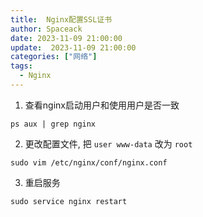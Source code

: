 ```yaml
---
title:  Nginx配置SSL证书
author: Spaceack
date: 2023-11-09 21:00:00
update:  2023-11-09 21:00:00
categories: ["网络"]
tags: 
  - Nginx
---
```


1. 查看nginx启动用户和使用用户是否一致 

`ps aux | grep nginx`

2. 更改配置文件, 把 `user www-data` 改为 `root`

`sudo vim /etc/nginx/conf/nginx.conf`

3. 重启服务

`sudo service nginx restart`